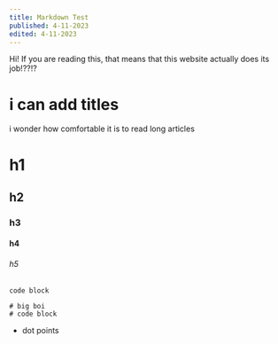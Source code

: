 ```yaml
---
title: Markdown Test
published: 4-11-2023
edited: 4-11-2023
---
```


Hi! If you are reading this, that means that this website actually does its job!??!?

# i can add titles
i wonder how comfortable it is to read long articles

# h1
## h2
### h3
#### h4
###### h5

`code block`
```
# big boi
# code block
```

- dot points